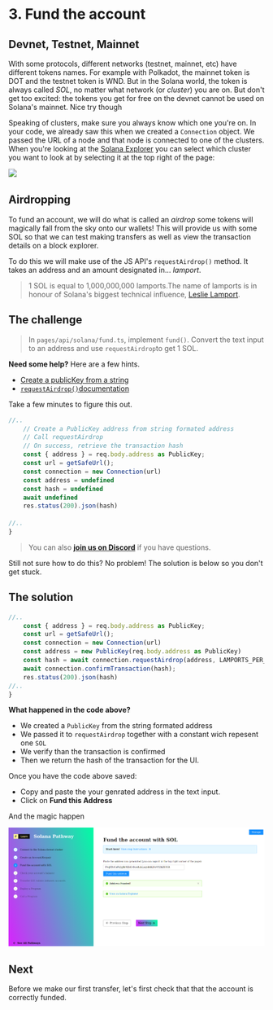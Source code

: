 # 3. Fund the account

## Devnet, Testnet, Mainnet

With some protocols, different networks (testnet, mainnet, etc) have different tokens names. For example with Polkadot, the mainnet token is DOT and the testnet token is WND. But in the Solana world, the token is always called *SOL*, no matter what network (or *cluster*) you are on. But don't get too excited: the tokens you get for free on the devnet cannot be used on Solana's mainnet. Nice try though

Speaking of clusters, make sure you always know which one you're on. In your code, we already saw this when we created a `Connection` object. We passed the URL of a node and that node is connected to one of the clusters. When you're looking at the [Solana Explorer](https://explorer.solana.com/?cluster=devnet) you can select which cluster you want to look at by selecting it at the top right of the page:

![](../../../.gitbook/assets//solana-fund-00.png)

## Airdropping

To fund an account, we will do what is called an *airdrop* some tokens will magically fall from the sky onto our wallets! This will provide us with some SOL so that we can test making transfers as well as view the transaction details on a block explorer.

To do this we will make use of the JS API's `requestAirdrop()` method. It takes an address and an amount designated in... *lamport*.

> 1 SOL is equal to 1,000,000,000 lamports.The name of lamports is in honour of Solana's biggest technical influence, [Leslie Lamport](https://en.wikipedia.org/wiki/Leslie_Lamport).

## The challenge

> In `pages/api/solana/fund.ts`, implement `fund()`. Convert the text input to an address and use `requestAirdrop`to get 1 SOL.

**Need some help?** Here are a few hints.
* [Create a publicKey from a string](https://solana-labs.github.io/solana-web3.js/classes/PublicKey.html#constructor)  
* [`requestAirdrop()`documentation](https://solana-labs.github.io/solana-web3.js/classes/Connection.html#requestairdrop)

Take a few minutes to figure this out.

```typescript
//..
    // Create a PublicKey address from string formated address
    // Call requestAirdrop
    // On success, retrieve the transaction hash
    const { address } = req.body.address as PublicKey;
    const url = getSafeUrl();
    const connection = new Connection(url)
    const address = undefined  
    const hash = undefined
    await undefined
    res.status(200).json(hash)
  
//..
}
```

> You can also [**join us on Discord**](https://discord.gg/fszyM7K) if you have questions.

Still not sure how to do this? No problem! The solution is below so you don't get stuck.

## The solution

```typescript
//..
    const { address } = req.body.address as PublicKey;
    const url = getSafeUrl();
    const connection = new Connection(url)
    const address = new PublicKey(req.body.address as PublicKey)  
    const hash = await connection.requestAirdrop(address, LAMPORTS_PER_SOL)
    await connection.confirmTransaction(hash);
    res.status(200).json(hash)
//..
}
```

**What happened in the code above?**

* We created a `PublicKey` from the string formated address
* We passed it to `requestAirdrop` together with a constant wich repesent one `SOL`
* We verify than the transaction is confirmed
* Then we return the hash of the transaction for the UI.

Once you have the code above saved:
* Copy and paste the your genrated address in the text input.   
* Click on **Fund this Address** 

And the magic happen

![](../../../.gitbook/assets/solana-fund.png)

## Next

Before we make our first transfer, let's first check that that the account is correctly funded.
